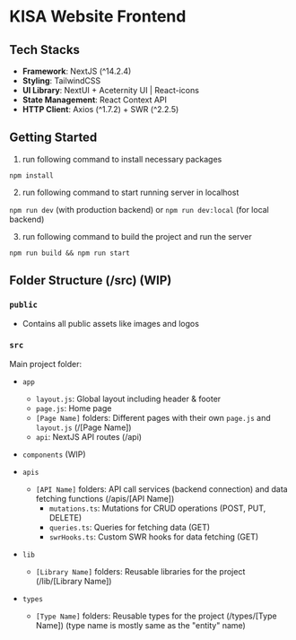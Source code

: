 # KISA Website Frontend

## Tech Stacks

- **Framework**: NextJS (^14.2.4)
- **Styling**: TailwindCSS
- **UI Library**: NextUI + Aceternity UI | React-icons
- **State Management**: React Context API
- **HTTP Client**: Axios (^1.7.2) + SWR (^2.2.5)

## Getting Started

1. run following command to install necessary packages

`npm install`

2. run following command to start running server in localhost

`npm run dev` (with production backend) or
`npm run dev:local` (for local backend)

3. run following command to build the project and run the server

`npm run build && npm run start`

## Folder Structure (/src) (WIP)

### `public`

- Contains all public assets like images and logos

### `src`

Main project folder:

- `app`

  - `layout.js`: Global layout including header & footer
  - `page.js`: Home page
  - `[Page Name]` folders: Different pages with their own `page.js` and `layout.js` (/[Page Name])
  - `api`: NextJS API routes (/api)

- `components` (WIP)

- `apis`

  - `[API Name]` folders: API call services (backend connection) and data fetching functions (/apis/[API Name])
    - `mutations.ts`: Mutations for CRUD operations (POST, PUT, DELETE)
    - `queries.ts`: Queries for fetching data (GET)
    - `swrHooks.ts`: Custom SWR hooks for data fetching (GET)

- `lib`

  - `[Library Name]` folders: Reusable libraries for the project (/lib/[Library Name])

- `types`
  - `[Type Name]` folders: Reusable types for the project (/types/[Type Name]) (type name is mostly same as the "entity" name)

